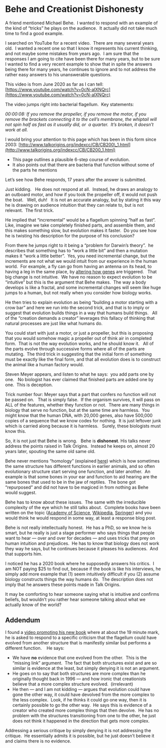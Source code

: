 #  Behe and Creationist Dishonesty

A friend mentioned Michael Behe.  I wanted to respond with an example of the kind of “tricks” he plays on the audience.  It actually did not take much time to find a good example.

I searched on YouTube for a recent video.  There are many several years old.  I wanted a recent one so that I know it represents his current thinking, and not maybe some mistakes from years ago.  I am sure that the responses I am going to cite have been there for many years, but to be sure I wanted to find a very recent example to show that in spite the answers being there for many years, he continues to ignore and to not address the rather easy answers to his unanswerable questions.

This video is from June 2020 as far as I can tell: [https://www.youtube.com/watch?v=0cN-aIXNQrc](https://www.youtube.com/watch?v=0cN-aIXNQrc)

The video jumps right into bacterial flagellum.  Key statements:

_00:00:08: If you remove the propeller, if you remove the motor, if you remove the brackets_ _connecting it to the cell’s membrane, the whiptail will not spin half as fast_ _as it usually did, or  a quarter.  It’s broken, it doesn’t work at all._

I would bring your attention to this page which has been in this form since 2003: [http://www.talkorigins.org/indexcc/CB/CB200\_1.html](http://www.talkorigins.org/indexcc/CB/CB200_1.html)

*   This page outlines a plausible 6-step course of evolution.
*   It also points out that there are bacteria that function without some of the parts he mentions

Let’s see how Behe responds, 17 years after the answer is submitted.

Just kidding.   He does not respond at all.  Instead, he draws an analogy to an outboard motor, and how if you took the propeller off, it would not push the boat.   Well, duh!   It is not an accurate analogy, but by stating it this way he is drawing on audience intuition that they can relate to, but is not relevant.  The first trick.

He implied that “incremental” would be a flagellum spinning “half as fast”.   Like, imagine we take completely finished parts, and assemble them, and this makes something slow, but evolution makes it faster.  Do you see how he is twisting his description for the purpose of his conclusion?

From there he jumps right to it being a “problem for Darwin’s theory”.  he describes that something has to “work a little bit” and then a mutation makes it “work a little better”.  Yes, you need incremental change, but the increments are not what we would intuit from our experience in the human world.  For example, a fly can go from having an antenna on its head, to having a leg in the same place, by [altering how genes](https://genetics.thetech.org/ask/ask357) are triggered.   That big change is not intuitive.  We have no reason to expect evolution to be “intuitive” but this is the argument that Behe makes.  The way a body develops is like a fractal, and some incremental changes will seem like huge jumps to a human, but not really when you consider how biology works.

He then tries to explain evolution as being “building a motor starting with a crow bar” and here we run into the second trick, and that is to imply or suggest that evolution builds things in a way that humans build things.   All of the “creation demands a creator” leverages this fallacy of thinking that natural processes are just like what humans do.

You could start with just a motor, or just a propeller, but this is proposing that you would somehow magic a propeller out of think air in completed form.  That is not the way evolution works, and he should know it.   All of the parts evolve through successive forms where all of the parts are mutating.  The third trick in suggesting that the initial form of something must be exactly like the final form, and that all evolution does is to construct the animal like a human factory would.

Steven Meyer appears, and listen to what he says:  you add parts one by one.   No biologist has ever claimed that finished parts are added one by one.  This is deception.

Trick number four: Meyer says that a part that confers no function will not be passed on.   That is simply false.  If the organism survives, it will pass on ALL of the features, whether they function or not.  There are many things in biology that serve no function, but at the same time are harmless.  You might know that the human DNA, with 20,000 genes, also have 500,000 copies of a sequence that we know codes for nothing.  It is just leftover junk which is carried along because it is harmless.   Surely, these biologists must know this.

So, it is not just that Behe is wrong.   Behe is **dishonest**. His talks never address the points raised in Talk Origins.  Instead he keeps on, almost 20 years later, spouting the same old same old.

Behe never mentions “homology” (explained [here](https://www.abc.net.au/news/science/2019-11-07/evolution-supported-by-bacterial-flagellar-motor/11635276)) which is how sometimes the same structure has different functions in earlier animals, and so often evolutionary structure start serving one function, and later another.  An example is that some bones in your ear and function to aid hearing are the same bones that used to be in the jaw of reptiles.  The bone got “repurposed” and did not have to be magiced in from nothing as Behe would suggest.

Behe has to know about these issues.  The same with the irreducible complexity of the eye which he still talks about.  Complete books have been written on the topic ([Academy of Science](https://www.nyas.org/magazines/autumn-2009/how-the-eye-evolved/), [Wikipedia](https://en.wikipedia.org/wiki/Evolution_of_the_eye), [Springer](https://evolution-outreach.biomedcentral.com/articles/10.1007/s12052-008-0076-1)) and you would think he would respond in some way, at least a response blog post.

Behe is not really intellectually honest.  He has a PhD, so we know he is smart, but he really is just a stage performer who says things that people want to hear — over and over for decades — and uses tricks that prey on human intuition and prejudices.  He has to know that biology does not work they way he says, but he continues because it pleases his audiences.  And that supports him.

I noticed he has a 2020 book where he supposedly answers his critics.  I am NOT paying $25 to find out, because if the book is like his interviews, he simply add more example that (1) seem intuitively difficult if you (2) assume biology constructs things the way humans do.  The description does not imply that he answers these points made in Talk Origins.

It may be comforting to hear someone saying what is intuitive and confirms beliefs, but wouldn’t you rather hear someone talking about what we actually know of the world?

## Addendum

I found a [video promoting his new book](https://www.youtube.com/watch?v=rBxSh0ZInng&t=5s) where at about the 19 minute mark, he is asked to respond to a specific criticism that the flagellum could have evolved from another structure that is manifestly similar but performs a different function.    He says:

*   We have **no** evidence that one evolved from the other.  This is the “missing link” argument.  The fact that both structures exist and are so similar is evidence at the least, but simply denying it is not an argument.
*   He goes on to say that both structures are more complex than he originally thought back in 1996 — and how ironic that creationists believe that a more complex structure evolved.  (irrelevant)
*   He then — and I am not kidding — argues that evolution could have gone the other way, it could have devolved from the more complex to the less complex.  Look, if he thinks it could go one way, then it is certainly possible to go the other way.  He says this is evidence of a creator who created more complex things that then devolve.  He has no problem with the structures transitioning from one to the other, he just does not think it happened in the direction that gets more complex.

Addressing a serious critique by simply denying it is not addressing the critique.  He essentially admits it is possible, but he just doesn’t believe it and claims there is no evidence.